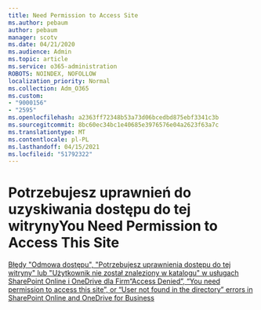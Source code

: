 ```yaml
---
title: Need Permission to Access Site
ms.author: pebaum
author: pebaum
manager: scotv
ms.date: 04/21/2020
ms.audience: Admin
ms.topic: article
ms.service: o365-administration
ROBOTS: NOINDEX, NOFOLLOW
localization_priority: Normal
ms.collection: Adm_O365
ms.custom:
- "9000156"
- "2595"
ms.openlocfilehash: a2363ff72348b53a73d06bcedbd875ebf3341c3b
ms.sourcegitcommit: 8bc60ec34bc1e40685e3976576e04a2623f63a7c
ms.translationtype: MT
ms.contentlocale: pl-PL
ms.lasthandoff: 04/15/2021
ms.locfileid: "51792322"
---
```

# <a name="you-need-permission-to-access-this-site"></a><span data-ttu-id="00ebf-102">Potrzebujesz uprawnień do uzyskiwania dostępu do tej witryny</span><span class="sxs-lookup"><span data-stu-id="00ebf-102">You Need Permission to Access This Site</span></span>

[<span data-ttu-id="00ebf-103">Błędy "Odmowa dostępu", "Potrzebujesz uprawnienia dostępu do tej witryny" lub "Użytkownik nie został znaleziony w katalogu" w usługach SharePoint Online i OneDrive dla Firm</span><span class="sxs-lookup"><span data-stu-id="00ebf-103">“Access Denied”, “You need permission to access this site”, or “User not found in the directory” errors in SharePoint Online and OneDrive for Business</span></span>](https://docs.microsoft.com/sharepoint/support/administration/access-denied-or-need-permission-error-sharepoint-online-or-onedrive-for-business)
